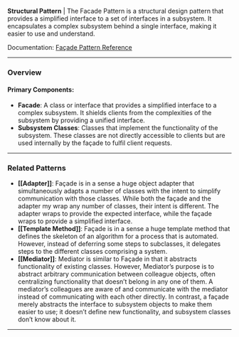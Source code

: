 **Structural Pattern** | The Facade Pattern is a structural design pattern that provides a simplified interface to a set of interfaces in a subsystem. It encapsulates a complex subsystem behind a single interface, making it easier to use and understand.

Documentation: [Façade Pattern Reference](https://refactoring.guru/design-patterns/facade)
___
### Overview
#### Primary Components:
- **Facade**: A class or interface that provides a simplified interface to a complex subsystem. It shields clients from the complexities of the subsystem by providing a unified interface.
- **Subsystem Classes**: Classes that implement the functionality of the subsystem. These classes are not directly accessible to clients but are used internally by the façade to fulfil client requests.

___
### Related Patterns
- **[[Adapter]]**: Façade is in a sense a huge object adapter that simultaneously adapts a number of classes with the intent to simplify communication with those classes. While both the façade and the adapter my wrap any number of classes, their intent is different. The adapter wraps to provide the expected interface, while the façade wraps to provide a simplified interface. 
- **[[Template Method]]**: Façade is in a sense a huge template method that defines the skeleton of an algorithm for a process that is automated. However, instead of deferring some steps to subclasses, it delegates steps to the different classes comprising a system. 
- **[[Mediator]]**: Mediator is similar to Façade in that it abstracts functionality of existing classes. However, Mediator’s purpose is to abstract arbitrary communication between colleague objects, often centralizing functionality that doesn’t belong in any one of them. A mediator’s colleagues are aware of and communicate with the mediator instead of communicating with each other directly. In contrast, a façade merely abstracts the interface to subsystem objects to make them easier to use; it doesn’t define new functionality, and subsystem classes don’t know about it.

___